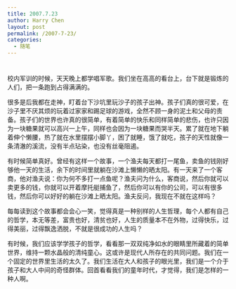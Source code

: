 ```yaml
---
title: 2007.7.23
author: Harry Chen
layout: post
permalink: /2007-7-23/
categories:
  - 随笔
---
```

# 

校内军训的时候，天天晚上都学唱军歌。我们坐在高高的看台上，台下就是锻炼的人们，把一条跑到占得满满的。

很多是后我都在走神，盯着台下沙坑里玩沙子的孩子出神。孩子们真的很可爱，在沙子里不厌其烦的玩着过家家和踢足球的游戏，全然不顾一身的泥土和父母的责备。孩子们的世界也许真的很简单，有着简单的快乐和同样简单的悲伤，也许只因为一块糖果就可以高兴一上午，同样也会因为一块糖果而哭半天。累了就在地下躺着伸个懒腰，热了就在水里摆摆小脚丫，困了就睡，饿了就吃，孩子的天性就像一条清澈的溪流，没有半点玷染，也没有丝毫阻遏。

有时候简单真好。曾经有这样一个故事，一个渔夫每天都打一尾鱼，卖鱼的钱刚好够他一天的生活，余下的时间里就躺在沙滩上懒懒的晒太阳。有一天来了一个客商，他对渔夫说：你为何不多打一点鱼呢？渔夫问为什么，客商说，然后你就可以卖更多的钱，你就可以开着摩托艇捕鱼了，然后你可以有你的公司，可以有很多钱，然后你可以好好的躺在沙滩上晒太阳。渔夫反问，我现在不就在这样吗？

每每读到这个故事都会会心一笑，觉得真是一种别样的人生哲理，每个人都有自己的哲学，本无等差，富贵也好，清贫也好，人生的质量本不在外物，过得快乐，过得美丽，过得飘逸洒脱，不就是很成功的人生吗？

有时候，我们应该学学孩子的哲学，看看那一双双纯净如水的眼睛里所藏着的简单世界，维持一颗水晶般的清纯童心。这或许是现代人所存在的共同问题。我们在一个固定的世界里生活的太久了。我们生活在大人和孩子的眼光里，我们是一个介于孩子和大人中间的奇怪群体。回首看看我们的童年时代，才觉得，我们是怎样的一种人啊。